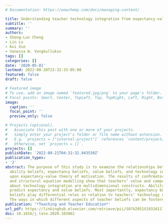 ```yaml
---
# Documentation: https://wowchemy.com/docs/managing-content/

title: Understanding teacher technology integration from expectancy-value perspectives
subtitle: ''
summary: ''
authors:
- Sheng-Lun Cheng
- Lin Lu
- Kui Xie
- Vanessa W. Vongkulluksn
tags: []
categories: []
date: '2020-05-01'
lastmod: 2022-08-20T23:32:33-05:00
featured: false
draft: false

# Featured image
# To use, add an image named `featured.jpg/png` to your page's folder.
# Focal points: Smart, Center, TopLeft, Top, TopRight, Left, Right, BottomLeft, Bottom, BottomRight.
image:
  caption: ''
  focal_point: ''
  preview_only: false

# Projects (optional).
#   Associate this post with one or more of your projects.
#   Simply enter your project's folder or file name without extension.
#   E.g. `projects = ["internal-project"]` references `content/project/deep-learning/index.md`.
#   Otherwise, set `projects = []`.
projects: []
publishDate: '2022-08-21T04:32:32.943530Z'
publication_types:
- '2'
abstract: The purpose of this study is to examine the relationships between teachers’
  ability beliefs, expectancy beliefs, value beliefs, and technology integration based
  upon expectancy-value theory of motivation. The results of conﬁrmatory factor analysis
  and structural equation modelling show that teachers’ value and competence beliefs
  about technology integration are multidimensional constructs. Ability beliefs strongly
  predict expectancy and value beliefs. Most importantly, expectancy beliefs and value
  beliefs play differential roles in relation to teachers’ technology use in classrooms.
  The ways in which different aspects of teacher beliefs can be fostered are discussed.
publication: '*Teaching and Teacher Education*'
url_pdf: https://linkinghub.elsevier.com/retrieve/pii/S0742051X19316117
doi: 10.1016/j.tate.2020.103062
---
```

